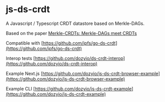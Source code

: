 # js-ds-crdt

A Javascript / Typescript CRDT datastore based on Merkle-DAGs.

Based on the paper [Merkle-CRDTs: Merkle-DAGs meet CRDTs](https://arxiv.org/abs/2004.00107)

Compatible with [https://github.com/ipfs/go-ds-crdt](https://github.com/ipfs/go-ds-crdt)

Interop tests [https://github.com/dozyio/ds-crdt-interop](https://github.com/dozyio/ds-crdt-interop)

Example Next.js [https://github.com/dozyio/js-ds-crdt-browser-example](https://github.com/dozyio/js-ds-crdt-browser-example)

Example CLI [https://github.com/dozyio/js-ds-crdt-example](https://github.com/dozyio/js-ds-crdt-example)
